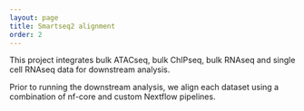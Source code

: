 ```yaml
---
layout: page
title: Smartseq2 alignment
order: 2
---
```


This project integrates bulk ATACseq, bulk ChIPseq, bulk RNAseq and single cell RNAseq data for downstream analysis.

Prior to running the downstream analysis, we align each dataset using a combination of nf-core and custom Nextflow pipelines.
